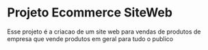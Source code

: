 # Projeto Ecommerce SiteWeb

Esse projeto é a criacao de um site web para vendas de produtos de empresa que vende produtos em geral para tudo o publico

